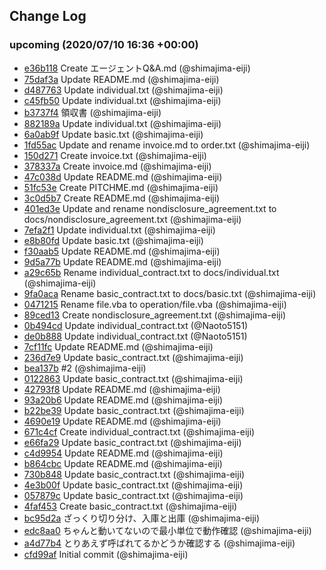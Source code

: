 ## Change Log

### upcoming (2020/07/10 16:36 +00:00)
- [e36b118](https://github.com/shimajima-eiji/AgreeDoc/commit/e36b11869487b4647f94c649c6045d8c55004949) Create エージェントQ&A.md (@shimajima-eiji)
- [75daf3a](https://github.com/shimajima-eiji/AgreeDoc/commit/75daf3a2be0c86c05fb50b651feecc8bdcf9f60a) Update README.md (@shimajima-eiji)
- [d487763](https://github.com/shimajima-eiji/AgreeDoc/commit/d487763e19e8f7edac1b5b1b58e85e9bcaec48e5) Update individual.txt (@shimajima-eiji)
- [c45fb50](https://github.com/shimajima-eiji/AgreeDoc/commit/c45fb50fcd8332fecb1393e7e4f56f6bf80c25aa) Update individual.txt (@shimajima-eiji)
- [b3737f4](https://github.com/shimajima-eiji/AgreeDoc/commit/b3737f45d7c66142e5531a9e3ffcc18bfb108fe5) 領収書 (@shimajima-eiji)
- [882189a](https://github.com/shimajima-eiji/AgreeDoc/commit/882189ac2ec7ea48d374eede584a2d6783078ac4) Update individual.txt (@shimajima-eiji)
- [6a0ab9f](https://github.com/shimajima-eiji/AgreeDoc/commit/6a0ab9f06fdd256910c6747ce6d02f7da8bf16d4) Update basic.txt (@shimajima-eiji)
- [1fd55ac](https://github.com/shimajima-eiji/AgreeDoc/commit/1fd55ac7df23d0c1f4e3a5c091ca8058031d2a0d) Update and rename invoice.md to order.txt (@shimajima-eiji)
- [150d271](https://github.com/shimajima-eiji/AgreeDoc/commit/150d271d41e8d39e0b28115d35d0bfc100c52518) Create invoice.txt (@shimajima-eiji)
- [378337a](https://github.com/shimajima-eiji/AgreeDoc/commit/378337a6a7e62a2cafd2612afa5b8474a7e1d1df) Create invoice.md (@shimajima-eiji)
- [47c038d](https://github.com/shimajima-eiji/AgreeDoc/commit/47c038d417eb346a3ff149c0c5c18d817ec6c169) Update README.md (@shimajima-eiji)
- [51fc53e](https://github.com/shimajima-eiji/AgreeDoc/commit/51fc53ea17332500f88382e405d6b51f8240be26) Create PITCHME.md (@shimajima-eiji)
- [3c0d5b7](https://github.com/shimajima-eiji/AgreeDoc/commit/3c0d5b7e792e7cb2a09ef9954ad11f466d47e5ea) Create README.md (@shimajima-eiji)
- [401ed3e](https://github.com/shimajima-eiji/AgreeDoc/commit/401ed3e62ebcaeee3c7020d70c82e2fe57ea1154) Update and rename nondisclosure_agreement.txt to docs/nondisclosure_agreement.txt (@shimajima-eiji)
- [7efa2f1](https://github.com/shimajima-eiji/AgreeDoc/commit/7efa2f11714c568d383281097aa59e920626f929) Update individual.txt (@shimajima-eiji)
- [e8b80fd](https://github.com/shimajima-eiji/AgreeDoc/commit/e8b80fd815cc31ca9c8ecdab85bee82b4fab4ec7) Update basic.txt (@shimajima-eiji)
- [f30aab5](https://github.com/shimajima-eiji/AgreeDoc/commit/f30aab54dc2331b0c5da0e2ddc302ed35df377df) Update README.md (@shimajima-eiji)
- [9d5a77b](https://github.com/shimajima-eiji/AgreeDoc/commit/9d5a77b61e45d4d06b75a68749ae947e57a40ca6) Update README.md (@shimajima-eiji)
- [a29c65b](https://github.com/shimajima-eiji/AgreeDoc/commit/a29c65bc7a13768d306216138a618ec5aa5b46f0) Rename individual_contract.txt to docs/individual.txt (@shimajima-eiji)
- [9fa0aca](https://github.com/shimajima-eiji/AgreeDoc/commit/9fa0acaeeab42c480a4595ed9a2f1aefd47a3ad6) Rename basic_contract.txt to docs/basic.txt (@shimajima-eiji)
- [0471215](https://github.com/shimajima-eiji/AgreeDoc/commit/04712153e7c268cab5a39f8ee706513907839d74) Rename file.vba to operation/file.vba (@shimajima-eiji)
- [89ced13](https://github.com/shimajima-eiji/AgreeDoc/commit/89ced132683c66fa30169ca5be9fb28bea1a82a6) Create nondisclosure_agreement.txt (@shimajima-eiji)
- [0b494cd](https://github.com/shimajima-eiji/AgreeDoc/commit/0b494cd7812b32f81f8c823cc71245c477879683) Update individual_contract.txt (@Naoto5151)
- [de0b888](https://github.com/shimajima-eiji/AgreeDoc/commit/de0b8883806d6e1997a1d393ee078beda82193b8) Update individual_contract.txt (@Naoto5151)
- [7cf11fc](https://github.com/shimajima-eiji/AgreeDoc/commit/7cf11fcf564c9970b609f3281103fc7c7ba306fa) Update README.md (@shimajima-eiji)
- [236d7e9](https://github.com/shimajima-eiji/AgreeDoc/commit/236d7e9e7c1d2adb0514791d5ea227eff09a20e8) Update basic_contract.txt (@shimajima-eiji)
- [bea137b](https://github.com/shimajima-eiji/AgreeDoc/commit/bea137b8edc36a8498705c3ed68616e59f48cc52) #2 (@shimajima-eiji)
- [0122863](https://github.com/shimajima-eiji/AgreeDoc/commit/0122863e1ca370fe690b5c39e034aa83b26f2b6f) Update basic_contract.txt (@shimajima-eiji)
- [42793f8](https://github.com/shimajima-eiji/AgreeDoc/commit/42793f841407aa5b4514e6837d6b169f78941d66) Update README.md (@shimajima-eiji)
- [93a20b6](https://github.com/shimajima-eiji/AgreeDoc/commit/93a20b6cec19b77e9bf3de210568b33b97e80e07) Update README.md (@shimajima-eiji)
- [b22be39](https://github.com/shimajima-eiji/AgreeDoc/commit/b22be39ed0300acea632a282f00c3b509f26c6ab) Update basic_contract.txt (@shimajima-eiji)
- [4690e19](https://github.com/shimajima-eiji/AgreeDoc/commit/4690e19cb009d779e90da19ad75632992a032dd0) Update README.md (@shimajima-eiji)
- [671c4cf](https://github.com/shimajima-eiji/AgreeDoc/commit/671c4cfa9c5c63cd5e671319cf3afefcc03d50fb) Create individual_contract.txt (@shimajima-eiji)
- [e66fa29](https://github.com/shimajima-eiji/AgreeDoc/commit/e66fa295f765e000c298723c71b8d0be0aca56d0) Update basic_contract.txt (@shimajima-eiji)
- [c4d9954](https://github.com/shimajima-eiji/AgreeDoc/commit/c4d9954ac333108ee6f5337dcc91c200f3b14747) Update README.md (@shimajima-eiji)
- [b864cbc](https://github.com/shimajima-eiji/AgreeDoc/commit/b864cbcbf7bc73abfb6820181abd4c267ef4e31d) Update README.md (@shimajima-eiji)
- [730b848](https://github.com/shimajima-eiji/AgreeDoc/commit/730b848cc7e652ae59bae06d19ac9d1927dba1d1) Update basic_contract.txt (@shimajima-eiji)
- [4e3b00f](https://github.com/shimajima-eiji/AgreeDoc/commit/4e3b00ff163b7687bf861c174423477d4c11bc62) Update basic_contract.txt (@shimajima-eiji)
- [057879c](https://github.com/shimajima-eiji/AgreeDoc/commit/057879c0e67814348f694fb880e778e980b6578e) Update basic_contract.txt (@shimajima-eiji)
- [4faf453](https://github.com/shimajima-eiji/AgreeDoc/commit/4faf4530ad704cdbf88384b8642f813c0ed2df18) Create basic_contract.txt (@shimajima-eiji)
- [bc95d2a](https://github.com/shimajima-eiji/AgreeDoc/commit/bc95d2a5f952bfeff5f550f99776dc59ff8b1a7f) ざっくり切り分け、入庫と出庫 (@shimajima-eiji)
- [edc8aa0](https://github.com/shimajima-eiji/AgreeDoc/commit/edc8aa0838bdf2fb02fd10a8271526e3c84b67ae) ちゃんと動いてないので最小単位で動作確認 (@shimajima-eiji)
- [a4d77b4](https://github.com/shimajima-eiji/AgreeDoc/commit/a4d77b43e537ae8942bc869730f0aaf97ba09713) とりあえず呼ばれてるかどうか確認する (@shimajima-eiji)
- [cfd99af](https://github.com/shimajima-eiji/AgreeDoc/commit/cfd99afa95a4e917c72f0c614323b6ae9046d818) Initial commit (@shimajima-eiji)